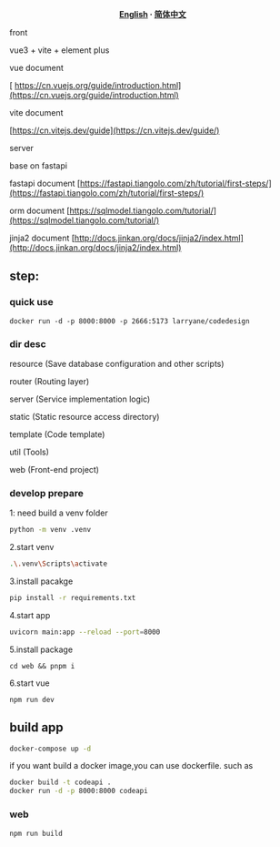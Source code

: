 <div align="center">
<strong>
<samp>

[English](README.md) · [简体中文](README.zh-Hans.md)
</samp>
</strong>
</div>


front

vue3 + vite + element plus

vue document

[ https://cn.vuejs.org/guide/introduction.html](https://cn.vuejs.org/guide/introduction.html)

vite document

[https://cn.vitejs.dev/guide](https://cn.vitejs.dev/guide/)

server

base on fastapi

fastapi document
[https://fastapi.tiangolo.com/zh/tutorial/first-steps/](https://fastapi.tiangolo.com/zh/tutorial/first-steps/)

orm document
[https://sqlmodel.tiangolo.com/tutorial/](https://sqlmodel.tiangolo.com/tutorial/)

jinja2 document
[http://docs.jinkan.org/docs/jinja2/index.html](http://docs.jinkan.org/docs/jinja2/index.html)

## step:

### quick use

```
docker run -d -p 8000:8000 -p 2666:5173 larryane/codedesign
```

### dir desc

resource (Save database configuration and other scripts)

router (Routing layer)
 
server (Service implementation logic)

static (Static resource access directory)

template (Code template)

util (Tools)

web (Front-end project)


### develop prepare

1: need build a venv folder

```bash
python -m venv .venv
```

2.start venv

```bash
.\.venv\Scripts\activate 
```

3.install pacakge

```bash
pip install -r requirements.txt
```

4.start app

```bash
uvicorn main:app --reload --port=8000
```

5.install  package

```
cd web && pnpm i
```

6.start vue

```
npm run dev
```



## build app

```bash
docker-compose up -d
```

if you want build a docker image,you can use dockerfile.
such as

```bash
docker build -t codeapi .
docker run -d -p 8000:8000 codeapi
```

### web

```bash
npm run build
```




